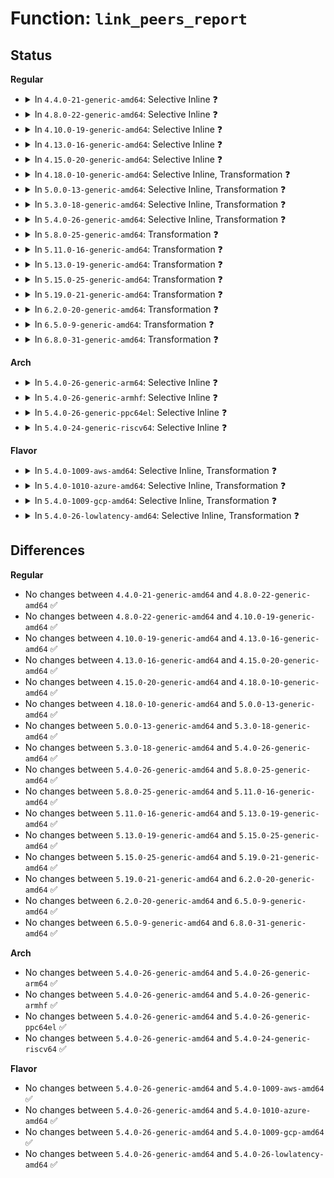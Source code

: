 # Function: <code>link_peers_report</code>

## Status
<b>Regular</b>
<ul>
<li>
<details>
<summary>In <code>4.4.0-21-generic-amd64</code>: Selective Inline ❓</summary>

```c
void link_peers_report(struct usb_port * left, struct usb_port * right)
```

```json
{
  "name": "link_peers_report",
  "collision_type": "Unique Static",
  "inline_type": "Selective",
  "funcs": [
    {
      "addr": 18446744071585263520,
      "name": "link_peers_report",
      "external": false,
      "loc": "drivers/usb/core/port.c:260",
      "file": "drivers/usb/core/port.c",
      "inline": "not declared, inlined",
      "caller_inline": [],
      "caller_func": [
        "drivers/usb/core/port.c:match_location",
        "drivers/usb/core/port.c:usb_hub_create_port_device"
      ]
    }
  ],
  "symbols": [
    {
      "addr": 18446744071585263520,
      "name": "link_peers_report",
      "section": ".text",
      "bind": "STB_LOCAL",
      "size": 753
    }
  ]
}
```
</details>
</li>
<li>
<details>
<summary>In <code>4.8.0-22-generic-amd64</code>: Selective Inline ❓</summary>

```c
void link_peers_report(struct usb_port * left, struct usb_port * right)
```

```json
{
  "name": "link_peers_report",
  "collision_type": "Unique Static",
  "inline_type": "Selective",
  "funcs": [
    {
      "addr": 18446744071585659200,
      "name": "link_peers_report",
      "external": false,
      "loc": "drivers/usb/core/port.c:341",
      "file": "drivers/usb/core/port.c",
      "inline": "not declared, inlined",
      "caller_inline": [],
      "caller_func": [
        "drivers/usb/core/port.c:usb_hub_create_port_device",
        "drivers/usb/core/port.c:match_location"
      ]
    }
  ],
  "symbols": [
    {
      "addr": 18446744071585659200,
      "name": "link_peers_report",
      "section": ".text",
      "bind": "STB_LOCAL",
      "size": 738
    }
  ]
}
```
</details>
</li>
<li>
<details>
<summary>In <code>4.10.0-19-generic-amd64</code>: Selective Inline ❓</summary>

```c
void link_peers_report(struct usb_port * left, struct usb_port * right)
```

```json
{
  "name": "link_peers_report",
  "collision_type": "Unique Static",
  "inline_type": "Selective",
  "funcs": [
    {
      "addr": 18446744071585846912,
      "name": "link_peers_report",
      "external": false,
      "loc": "drivers/usb/core/port.c:341",
      "file": "drivers/usb/core/port.c",
      "inline": "not declared, inlined",
      "caller_inline": [],
      "caller_func": [
        "drivers/usb/core/port.c:usb_hub_create_port_device",
        "drivers/usb/core/port.c:match_location"
      ]
    }
  ],
  "symbols": [
    {
      "addr": 18446744071585846912,
      "name": "link_peers_report",
      "section": ".text",
      "bind": "STB_LOCAL",
      "size": 738
    }
  ]
}
```
</details>
</li>
<li>
<details>
<summary>In <code>4.13.0-16-generic-amd64</code>: Selective Inline ❓</summary>

```c
void link_peers_report(struct usb_port * left, struct usb_port * right)
```

```json
{
  "name": "link_peers_report",
  "collision_type": "Unique Static",
  "inline_type": "Selective",
  "funcs": [
    {
      "addr": 18446744071585933408,
      "name": "link_peers_report",
      "external": false,
      "loc": "drivers/usb/core/port.c:341",
      "file": "drivers/usb/core/port.c",
      "inline": "not declared, inlined",
      "caller_inline": [],
      "caller_func": [
        "drivers/usb/core/port.c:usb_hub_create_port_device",
        "drivers/usb/core/port.c:match_location"
      ]
    }
  ],
  "symbols": [
    {
      "addr": 18446744071585933408,
      "name": "link_peers_report",
      "section": ".text",
      "bind": "STB_LOCAL",
      "size": 676
    }
  ]
}
```
</details>
</li>
<li>
<details>
<summary>In <code>4.15.0-20-generic-amd64</code>: Selective Inline ❓</summary>

```c
void link_peers_report(struct usb_port * left, struct usb_port * right)
```

```json
{
  "name": "link_peers_report",
  "collision_type": "Unique Static",
  "inline_type": "Selective",
  "funcs": [
    {
      "addr": 18446744071586375216,
      "name": "link_peers_report",
      "external": false,
      "loc": "drivers/usb/core/port.c:332",
      "file": "drivers/usb/core/port.c",
      "inline": "not declared, inlined",
      "caller_inline": [],
      "caller_func": [
        "drivers/usb/core/port.c:usb_hub_create_port_device",
        "drivers/usb/core/port.c:match_location"
      ]
    }
  ],
  "symbols": [
    {
      "addr": 18446744071586375216,
      "name": "link_peers_report",
      "section": ".text",
      "bind": "STB_LOCAL",
      "size": 676
    }
  ]
}
```
</details>
</li>
<li>
<details>
<summary>In <code>4.18.0-10-generic-amd64</code>: Selective Inline, Transformation ❓</summary>

```c
void link_peers_report(struct usb_port * left, struct usb_port * right)
```

```json
{
  "name": "link_peers_report",
  "collision_type": "Unique Static",
  "inline_type": "Selective",
  "funcs": [
    {
      "addr": 0,
      "name": "link_peers_report",
      "external": false,
      "loc": "drivers/usb/core/port.c:365",
      "file": "drivers/usb/core/port.c",
      "inline": "not declared, inlined",
      "caller_inline": [],
      "caller_func": [
        "drivers/usb/core/port.c:usb_hub_create_port_device",
        "drivers/usb/core/port.c:match_location"
      ]
    }
  ],
  "symbols": [
    {
      "addr": 18446744071586633600,
      "name": "link_peers_report",
      "section": ".text",
      "bind": "STB_LOCAL",
      "size": 623
    },
    {
      "addr": 18446744071586635474,
      "name": "link_peers_report.cold.7",
      "section": ".text",
      "bind": "STB_LOCAL",
      "size": 24
    }
  ]
}
```
</details>
</li>
<li>
<details>
<summary>In <code>5.0.0-13-generic-amd64</code>: Selective Inline, Transformation ❓</summary>

```c
void link_peers_report(struct usb_port * left, struct usb_port * right)
```

```json
{
  "name": "link_peers_report",
  "collision_type": "Unique Static",
  "inline_type": "Selective",
  "funcs": [
    {
      "addr": 18446744071586782983,
      "name": "link_peers_report",
      "external": false,
      "loc": "drivers/usb/core/port.c:375",
      "file": "drivers/usb/core/port.c",
      "inline": "not declared, inlined",
      "caller_inline": [],
      "caller_func": [
        "drivers/usb/core/port.c:usb_hub_create_port_device",
        "drivers/usb/core/port.c:match_location"
      ]
    }
  ],
  "symbols": [
    {
      "addr": 18446744071586782720,
      "name": "link_peers_report",
      "section": ".text",
      "bind": "STB_LOCAL",
      "size": 623
    },
    {
      "addr": 18446744071586784594,
      "name": "link_peers_report.cold.7",
      "section": ".text",
      "bind": "STB_LOCAL",
      "size": 24
    }
  ]
}
```
</details>
</li>
<li>
<details>
<summary>In <code>5.3.0-18-generic-amd64</code>: Selective Inline, Transformation ❓</summary>

```c
void link_peers_report(struct usb_port * left, struct usb_port * right)
```

```json
{
  "name": "link_peers_report",
  "collision_type": "Unique Static",
  "inline_type": "Selective",
  "funcs": [
    {
      "addr": 18446744071587038875,
      "name": "link_peers_report",
      "external": false,
      "loc": "drivers/usb/core/port.c:384",
      "file": "drivers/usb/core/port.c",
      "inline": "not declared, inlined",
      "caller_inline": [],
      "caller_func": [
        "drivers/usb/core/port.c:usb_hub_create_port_device",
        "drivers/usb/core/port.c:match_location"
      ]
    }
  ],
  "symbols": [
    {
      "addr": 18446744071587038656,
      "name": "link_peers_report",
      "section": ".text",
      "bind": "STB_LOCAL",
      "size": 603
    },
    {
      "addr": 18446744071587040941,
      "name": "link_peers_report.cold",
      "section": ".text",
      "bind": "STB_LOCAL",
      "size": 71
    }
  ]
}
```
</details>
</li>
<li>
<details>
<summary>In <code>5.4.0-26-generic-amd64</code>: Selective Inline, Transformation ❓</summary>

```c
void link_peers_report(struct usb_port * left, struct usb_port * right)
```

```json
{
  "name": "link_peers_report",
  "collision_type": "Unique Static",
  "inline_type": "Selective",
  "funcs": [
    {
      "addr": 18446744071587239275,
      "name": "link_peers_report",
      "external": false,
      "loc": "drivers/usb/core/port.c:390",
      "file": "drivers/usb/core/port.c",
      "inline": "not declared, inlined",
      "caller_inline": [],
      "caller_func": [
        "drivers/usb/core/port.c:usb_hub_create_port_device",
        "drivers/usb/core/port.c:match_location"
      ]
    }
  ],
  "symbols": [
    {
      "addr": 18446744071587239056,
      "name": "link_peers_report",
      "section": ".text",
      "bind": "STB_LOCAL",
      "size": 626
    },
    {
      "addr": 18446744071587241389,
      "name": "link_peers_report.cold",
      "section": ".text",
      "bind": "STB_LOCAL",
      "size": 24
    }
  ]
}
```
</details>
</li>
<li>
<details>
<summary>In <code>5.8.0-25-generic-amd64</code>: Transformation ❓</summary>

```c
void link_peers_report(struct usb_port * left, struct usb_port * right)
```

```json
{
  "name": "link_peers_report",
  "collision_type": "Unique Static",
  "inline_type": "No",
  "funcs": [
    {
      "addr": 0,
      "name": "link_peers_report",
      "external": false,
      "loc": "drivers/usb/core/port.c:390",
      "file": "drivers/usb/core/port.c",
      "inline": "seen, unknown",
      "caller_inline": [],
      "caller_func": [
        "drivers/usb/core/port.c:match_location"
      ]
    }
  ],
  "symbols": [
    {
      "addr": 18446744071588093360,
      "name": "link_peers_report",
      "section": ".text",
      "bind": "STB_LOCAL",
      "size": 155
    },
    {
      "addr": 18446744071588095262,
      "name": "link_peers_report.cold",
      "section": ".text",
      "bind": "STB_LOCAL",
      "size": 24
    }
  ]
}
```
</details>
</li>
<li>
<details>
<summary>In <code>5.11.0-16-generic-amd64</code>: Transformation ❓</summary>

```c
void link_peers_report(struct usb_port * left, struct usb_port * right)
```

```json
{
  "name": "link_peers_report",
  "collision_type": "Unique Static",
  "inline_type": "No",
  "funcs": [
    {
      "addr": 0,
      "name": "link_peers_report",
      "external": false,
      "loc": "drivers/usb/core/port.c:390",
      "file": "drivers/usb/core/port.c",
      "inline": "seen, unknown",
      "caller_inline": [],
      "caller_func": [
        "drivers/usb/core/port.c:match_location"
      ]
    }
  ],
  "symbols": [
    {
      "addr": 18446744071588135312,
      "name": "link_peers_report",
      "section": ".text",
      "bind": "STB_LOCAL",
      "size": 155
    },
    {
      "addr": 18446744071591553627,
      "name": "link_peers_report.cold",
      "section": ".text",
      "bind": "STB_LOCAL",
      "size": 24
    }
  ]
}
```
</details>
</li>
<li>
<details>
<summary>In <code>5.13.0-19-generic-amd64</code>: Transformation ❓</summary>

```c
void link_peers_report(struct usb_port * left, struct usb_port * right)
```

```json
{
  "name": "link_peers_report",
  "collision_type": "Unique Static",
  "inline_type": "No",
  "funcs": [
    {
      "addr": 0,
      "name": "link_peers_report",
      "external": false,
      "loc": "drivers/usb/core/port.c:390",
      "file": "drivers/usb/core/port.c",
      "inline": "seen, unknown",
      "caller_inline": [],
      "caller_func": [
        "drivers/usb/core/port.c:usb_hub_create_port_device",
        "drivers/usb/core/port.c:match_location"
      ]
    }
  ],
  "symbols": [
    {
      "addr": 18446744071588017504,
      "name": "link_peers_report",
      "section": ".text",
      "bind": "STB_LOCAL",
      "size": 155
    },
    {
      "addr": 18446744071591495916,
      "name": "link_peers_report.cold",
      "section": ".text",
      "bind": "STB_LOCAL",
      "size": 24
    }
  ]
}
```
</details>
</li>
<li>
<details>
<summary>In <code>5.15.0-25-generic-amd64</code>: Transformation ❓</summary>

```c
void link_peers_report(struct usb_port * left, struct usb_port * right)
```

```json
{
  "name": "link_peers_report",
  "collision_type": "Unique Static",
  "inline_type": "No",
  "funcs": [
    {
      "addr": 0,
      "name": "link_peers_report",
      "external": false,
      "loc": "drivers/usb/core/port.c:390",
      "file": "drivers/usb/core/port.c",
      "inline": "seen, unknown",
      "caller_inline": [],
      "caller_func": [
        "drivers/usb/core/port.c:usb_hub_create_port_device",
        "drivers/usb/core/port.c:match_location"
      ]
    }
  ],
  "symbols": [
    {
      "addr": 18446744071588633536,
      "name": "link_peers_report",
      "section": ".text",
      "bind": "STB_LOCAL",
      "size": 161
    },
    {
      "addr": 18446744071592573961,
      "name": "link_peers_report.cold",
      "section": ".text",
      "bind": "STB_LOCAL",
      "size": 44
    }
  ]
}
```
</details>
</li>
<li>
<details>
<summary>In <code>5.19.0-21-generic-amd64</code>: Transformation ❓</summary>

```c
void link_peers_report(struct usb_port * left, struct usb_port * right)
```

```json
{
  "name": "link_peers_report",
  "collision_type": "Unique Static",
  "inline_type": "No",
  "funcs": [
    {
      "addr": 0,
      "name": "link_peers_report",
      "external": false,
      "loc": "drivers/usb/core/port.c:391",
      "file": "drivers/usb/core/port.c",
      "inline": "seen, unknown",
      "caller_inline": [],
      "caller_func": [
        "drivers/usb/core/port.c:usb_hub_create_port_device",
        "drivers/usb/core/port.c:match_location"
      ]
    }
  ],
  "symbols": [
    {
      "addr": 18446744071590049936,
      "name": "link_peers_report",
      "section": ".text",
      "bind": "STB_LOCAL",
      "size": 195
    },
    {
      "addr": 18446744071594453667,
      "name": "link_peers_report.cold",
      "section": ".text",
      "bind": "STB_LOCAL",
      "size": 44
    }
  ]
}
```
</details>
</li>
<li>
<details>
<summary>In <code>6.2.0-20-generic-amd64</code>: Transformation ❓</summary>

```c
void link_peers_report(struct usb_port * left, struct usb_port * right)
```

```json
{
  "name": "link_peers_report",
  "collision_type": "Unique Static",
  "inline_type": "No",
  "funcs": [
    {
      "addr": 0,
      "name": "link_peers_report",
      "external": false,
      "loc": "drivers/usb/core/port.c:502",
      "file": "drivers/usb/core/port.c",
      "inline": "seen, unknown",
      "caller_inline": [],
      "caller_func": [
        "drivers/usb/core/port.c:usb_hub_create_port_device",
        "drivers/usb/core/port.c:match_location"
      ]
    }
  ],
  "symbols": [
    {
      "addr": 18446744071591655552,
      "name": "link_peers_report",
      "section": ".text",
      "bind": "STB_LOCAL",
      "size": 218
    },
    {
      "addr": 18446744071596273204,
      "name": "link_peers_report.cold",
      "section": ".text",
      "bind": "STB_LOCAL",
      "size": 20
    }
  ]
}
```
</details>
</li>
<li>
<details>
<summary>In <code>6.5.0-9-generic-amd64</code>: Transformation ❓</summary>

```c
void link_peers_report(struct usb_port * left, struct usb_port * right)
```

```json
{
  "name": "link_peers_report",
  "collision_type": "Unique Static",
  "inline_type": "No",
  "funcs": [
    {
      "addr": 0,
      "name": "link_peers_report",
      "external": false,
      "loc": "drivers/usb/core/port.c:513",
      "file": "drivers/usb/core/port.c",
      "inline": "seen, unknown",
      "caller_inline": [],
      "caller_func": [
        "drivers/usb/core/port.c:usb_hub_create_port_device",
        "drivers/usb/core/port.c:match_location"
      ]
    }
  ],
  "symbols": [
    {
      "addr": 18446744071592078256,
      "name": "link_peers_report",
      "section": ".text",
      "bind": "STB_LOCAL",
      "size": 241
    },
    {
      "addr": 18446744071596803044,
      "name": "link_peers_report.cold",
      "section": ".text",
      "bind": "STB_LOCAL",
      "size": 20
    }
  ]
}
```
</details>
</li>
<li>
<details>
<summary>In <code>6.8.0-31-generic-amd64</code>: Transformation ❓</summary>

```c
void link_peers_report(struct usb_port * left, struct usb_port * right)
```

```json
{
  "name": "link_peers_report",
  "collision_type": "Unique Static",
  "inline_type": "No",
  "funcs": [
    {
      "addr": 0,
      "name": "link_peers_report",
      "external": false,
      "loc": "drivers/usb/core/port.c:513",
      "file": "drivers/usb/core/port.c",
      "inline": "seen, unknown",
      "caller_inline": [],
      "caller_func": [
        "drivers/usb/core/port.c:usb_hub_create_port_device",
        "drivers/usb/core/port.c:match_location"
      ]
    }
  ],
  "symbols": [
    {
      "addr": 18446744071592818608,
      "name": "link_peers_report",
      "section": ".text",
      "bind": "STB_LOCAL",
      "size": 241
    },
    {
      "addr": 18446744071597726651,
      "name": "link_peers_report.cold",
      "section": ".text",
      "bind": "STB_LOCAL",
      "size": 20
    }
  ]
}
```
</details>
</li>
</ul>
<b>Arch</b>
<ul>
<li>
<details>
<summary>In <code>5.4.0-26-generic-arm64</code>: Selective Inline ❓</summary>

```c
void link_peers_report(struct usb_port * left, struct usb_port * right)
```

```json
{
  "name": "link_peers_report",
  "collision_type": "Unique Static",
  "inline_type": "Selective",
  "funcs": [
    {
      "addr": 18446603336500336664,
      "name": "link_peers_report",
      "external": false,
      "loc": "drivers/usb/core/port.c:390",
      "file": "drivers/usb/core/port.c",
      "inline": "not declared, inlined",
      "caller_inline": [],
      "caller_func": [
        "drivers/usb/core/port.c:usb_hub_create_port_device",
        "drivers/usb/core/port.c:match_location"
      ]
    }
  ],
  "symbols": [
    {
      "addr": 18446603336500336664,
      "name": "link_peers_report",
      "section": ".text",
      "bind": "STB_LOCAL",
      "size": 668
    }
  ]
}
```
</details>
</li>
<li>
<details>
<summary>In <code>5.4.0-26-generic-armhf</code>: Selective Inline ❓</summary>

```c
void link_peers_report(struct usb_port * left, struct usb_port * right)
```

```json
{
  "name": "link_peers_report",
  "collision_type": "Unique Static",
  "inline_type": "Selective",
  "funcs": [
    {
      "addr": 3232796532,
      "name": "link_peers_report",
      "external": false,
      "loc": "drivers/usb/core/port.c:390",
      "file": "drivers/usb/core/port.c",
      "inline": "not declared, inlined",
      "caller_inline": [],
      "caller_func": [
        "drivers/usb/core/port.c:usb_hub_create_port_device",
        "drivers/usb/core/port.c:match_location"
      ]
    }
  ],
  "symbols": [
    {
      "addr": 3232796532,
      "name": "link_peers_report",
      "section": ".text",
      "bind": "STB_LOCAL",
      "size": 728
    }
  ]
}
```
</details>
</li>
<li>
<details>
<summary>In <code>5.4.0-26-generic-ppc64el</code>: Selective Inline ❓</summary>

```c
void link_peers_report(struct usb_port * left, struct usb_port * right)
```

```json
{
  "name": "link_peers_report",
  "collision_type": "Unique Static",
  "inline_type": "Selective",
  "funcs": [
    {
      "addr": 13835058055293647248,
      "name": "link_peers_report",
      "external": false,
      "loc": "drivers/usb/core/port.c:390",
      "file": "drivers/usb/core/port.c",
      "inline": "not declared, inlined",
      "caller_inline": [],
      "caller_func": [
        "drivers/usb/core/port.c:usb_hub_create_port_device",
        "drivers/usb/core/port.c:match_location"
      ]
    }
  ],
  "symbols": [
    {
      "addr": 13835058055293647248,
      "name": "link_peers_report",
      "section": ".text",
      "bind": "STB_LOCAL",
      "size": 820
    }
  ]
}
```
</details>
</li>
<li>
<details>
<summary>In <code>5.4.0-24-generic-riscv64</code>: Selective Inline ❓</summary>

```c
void link_peers_report(struct usb_port * left, struct usb_port * right)
```

```json
{
  "name": "link_peers_report",
  "collision_type": "Unique Static",
  "inline_type": "Selective",
  "funcs": [
    {
      "addr": 18446743936277229662,
      "name": "link_peers_report",
      "external": false,
      "loc": "drivers/usb/core/port.c:390",
      "file": "drivers/usb/core/port.c",
      "inline": "not declared, inlined",
      "caller_inline": [],
      "caller_func": [
        "drivers/usb/core/port.c:usb_hub_create_port_device",
        "drivers/usb/core/port.c:match_location"
      ]
    }
  ],
  "symbols": [
    {
      "addr": 18446743936277229662,
      "name": "link_peers_report",
      "section": ".text",
      "bind": "STB_LOCAL",
      "size": 576
    }
  ]
}
```
</details>
</li>
</ul>
<b>Flavor</b>
<ul>
<li>
<details>
<summary>In <code>5.4.0-1009-aws-amd64</code>: Selective Inline, Transformation ❓</summary>

```c
void link_peers_report(struct usb_port * left, struct usb_port * right)
```

```json
{
  "name": "link_peers_report",
  "collision_type": "Unique Static",
  "inline_type": "Selective",
  "funcs": [
    {
      "addr": 18446744071586945355,
      "name": "link_peers_report",
      "external": false,
      "loc": "drivers/usb/core/port.c:390",
      "file": "drivers/usb/core/port.c",
      "inline": "not declared, inlined",
      "caller_inline": [],
      "caller_func": [
        "drivers/usb/core/port.c:usb_hub_create_port_device",
        "drivers/usb/core/port.c:match_location"
      ]
    }
  ],
  "symbols": [
    {
      "addr": 18446744071586945136,
      "name": "link_peers_report",
      "section": ".text",
      "bind": "STB_LOCAL",
      "size": 626
    },
    {
      "addr": 18446744071586947469,
      "name": "link_peers_report.cold",
      "section": ".text",
      "bind": "STB_LOCAL",
      "size": 24
    }
  ]
}
```
</details>
</li>
<li>
<details>
<summary>In <code>5.4.0-1010-azure-amd64</code>: Selective Inline, Transformation ❓</summary>

```c
void link_peers_report(struct usb_port * left, struct usb_port * right)
```

```json
{
  "name": "link_peers_report",
  "collision_type": "Unique Static",
  "inline_type": "Selective",
  "funcs": [
    {
      "addr": 18446744071586886523,
      "name": "link_peers_report",
      "external": false,
      "loc": "drivers/usb/core/port.c:390",
      "file": "drivers/usb/core/port.c",
      "inline": "not declared, inlined",
      "caller_inline": [],
      "caller_func": [
        "drivers/usb/core/port.c:usb_hub_create_port_device",
        "drivers/usb/core/port.c:match_location"
      ]
    }
  ],
  "symbols": [
    {
      "addr": 18446744071586886304,
      "name": "link_peers_report",
      "section": ".text",
      "bind": "STB_LOCAL",
      "size": 626
    },
    {
      "addr": 18446744071586888637,
      "name": "link_peers_report.cold",
      "section": ".text",
      "bind": "STB_LOCAL",
      "size": 24
    }
  ]
}
```
</details>
</li>
<li>
<details>
<summary>In <code>5.4.0-1009-gcp-amd64</code>: Selective Inline, Transformation ❓</summary>

```c
void link_peers_report(struct usb_port * left, struct usb_port * right)
```

```json
{
  "name": "link_peers_report",
  "collision_type": "Unique Static",
  "inline_type": "Selective",
  "funcs": [
    {
      "addr": 18446744071587193835,
      "name": "link_peers_report",
      "external": false,
      "loc": "drivers/usb/core/port.c:390",
      "file": "drivers/usb/core/port.c",
      "inline": "not declared, inlined",
      "caller_inline": [],
      "caller_func": [
        "drivers/usb/core/port.c:usb_hub_create_port_device",
        "drivers/usb/core/port.c:match_location"
      ]
    }
  ],
  "symbols": [
    {
      "addr": 18446744071587193616,
      "name": "link_peers_report",
      "section": ".text",
      "bind": "STB_LOCAL",
      "size": 626
    },
    {
      "addr": 18446744071587195949,
      "name": "link_peers_report.cold",
      "section": ".text",
      "bind": "STB_LOCAL",
      "size": 24
    }
  ]
}
```
</details>
</li>
<li>
<details>
<summary>In <code>5.4.0-26-lowlatency-amd64</code>: Selective Inline, Transformation ❓</summary>

```c
void link_peers_report(struct usb_port * left, struct usb_port * right)
```

```json
{
  "name": "link_peers_report",
  "collision_type": "Unique Static",
  "inline_type": "Selective",
  "funcs": [
    {
      "addr": 18446744071587300907,
      "name": "link_peers_report",
      "external": false,
      "loc": "drivers/usb/core/port.c:390",
      "file": "drivers/usb/core/port.c",
      "inline": "not declared, inlined",
      "caller_inline": [],
      "caller_func": [
        "drivers/usb/core/port.c:usb_hub_create_port_device",
        "drivers/usb/core/port.c:match_location"
      ]
    }
  ],
  "symbols": [
    {
      "addr": 18446744071587300688,
      "name": "link_peers_report",
      "section": ".text",
      "bind": "STB_LOCAL",
      "size": 626
    },
    {
      "addr": 18446744071587303021,
      "name": "link_peers_report.cold",
      "section": ".text",
      "bind": "STB_LOCAL",
      "size": 24
    }
  ]
}
```
</details>
</li>
</ul>

## Differences
<b>Regular</b>
<ul>
<li>
No changes between <code>4.4.0-21-generic-amd64</code> and <code>4.8.0-22-generic-amd64</code> ✅
</li>
<li>
No changes between <code>4.8.0-22-generic-amd64</code> and <code>4.10.0-19-generic-amd64</code> ✅
</li>
<li>
No changes between <code>4.10.0-19-generic-amd64</code> and <code>4.13.0-16-generic-amd64</code> ✅
</li>
<li>
No changes between <code>4.13.0-16-generic-amd64</code> and <code>4.15.0-20-generic-amd64</code> ✅
</li>
<li>
No changes between <code>4.15.0-20-generic-amd64</code> and <code>4.18.0-10-generic-amd64</code> ✅
</li>
<li>
No changes between <code>4.18.0-10-generic-amd64</code> and <code>5.0.0-13-generic-amd64</code> ✅
</li>
<li>
No changes between <code>5.0.0-13-generic-amd64</code> and <code>5.3.0-18-generic-amd64</code> ✅
</li>
<li>
No changes between <code>5.3.0-18-generic-amd64</code> and <code>5.4.0-26-generic-amd64</code> ✅
</li>
<li>
No changes between <code>5.4.0-26-generic-amd64</code> and <code>5.8.0-25-generic-amd64</code> ✅
</li>
<li>
No changes between <code>5.8.0-25-generic-amd64</code> and <code>5.11.0-16-generic-amd64</code> ✅
</li>
<li>
No changes between <code>5.11.0-16-generic-amd64</code> and <code>5.13.0-19-generic-amd64</code> ✅
</li>
<li>
No changes between <code>5.13.0-19-generic-amd64</code> and <code>5.15.0-25-generic-amd64</code> ✅
</li>
<li>
No changes between <code>5.15.0-25-generic-amd64</code> and <code>5.19.0-21-generic-amd64</code> ✅
</li>
<li>
No changes between <code>5.19.0-21-generic-amd64</code> and <code>6.2.0-20-generic-amd64</code> ✅
</li>
<li>
No changes between <code>6.2.0-20-generic-amd64</code> and <code>6.5.0-9-generic-amd64</code> ✅
</li>
<li>
No changes between <code>6.5.0-9-generic-amd64</code> and <code>6.8.0-31-generic-amd64</code> ✅
</li>
</ul>
<b>Arch</b>
<ul>
<li>
No changes between <code>5.4.0-26-generic-amd64</code> and <code>5.4.0-26-generic-arm64</code> ✅
</li>
<li>
No changes between <code>5.4.0-26-generic-amd64</code> and <code>5.4.0-26-generic-armhf</code> ✅
</li>
<li>
No changes between <code>5.4.0-26-generic-amd64</code> and <code>5.4.0-26-generic-ppc64el</code> ✅
</li>
<li>
No changes between <code>5.4.0-26-generic-amd64</code> and <code>5.4.0-24-generic-riscv64</code> ✅
</li>
</ul>
<b>Flavor</b>
<ul>
<li>
No changes between <code>5.4.0-26-generic-amd64</code> and <code>5.4.0-1009-aws-amd64</code> ✅
</li>
<li>
No changes between <code>5.4.0-26-generic-amd64</code> and <code>5.4.0-1010-azure-amd64</code> ✅
</li>
<li>
No changes between <code>5.4.0-26-generic-amd64</code> and <code>5.4.0-1009-gcp-amd64</code> ✅
</li>
<li>
No changes between <code>5.4.0-26-generic-amd64</code> and <code>5.4.0-26-lowlatency-amd64</code> ✅
</li>
</ul>
